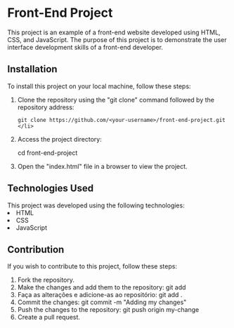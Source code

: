 <H1> Front-End Project </H1>
<p> This project is an example of a front-end website developed using HTML, CSS, and JavaScript. The purpose of this project is to demonstrate the user interface development skills of a front-end developer. </p>

<h2> Installation</h2>
To install this project on your local machine, follow these steps:

<ol>
  <li> Clone the repository using the "git clone" command followed by the repository address:
    
    git clone https://github.com/<your-username>/front-end-project.git </li>
<li> Access the project directory:

cd front-end-project </li>
<li> Open the "index.html" file in a browser to view the project.</li>
</ol>

  <h2> Technologies Used </h2>
This project was developed using the following technologies:

  <li> HTML </li>
  <li> CSS </li>
  <li> JavaScript </li>
 
  <h2> Contribution </h2>
  
 If you wish to contribute to this project, follow these steps: 
  <ol> 
    <li> Fork the repository. </li>
    <li> Make the changes and add them to the repository: git add </li>
    <li> Faça as alterações e adicione-as ao repositório: git add . </li>
    <li> Commit the changes: git commit -m "Adding my changes" </li>
    <li> Push the changes to the repository: git push origin my-change </li>
    <li> Create a pull request. </li> 
  </ol>
